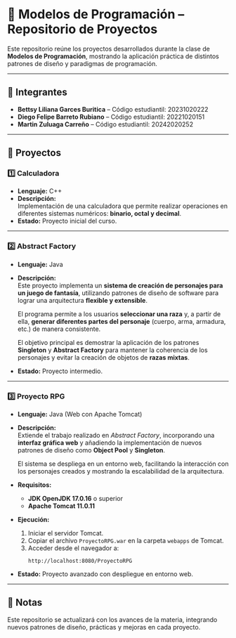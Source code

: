 # 📘 Modelos de Programación – Repositorio de Proyectos

Este repositorio reúne los proyectos desarrollados durante la clase de **Modelos de Programación**, mostrando la aplicación práctica de distintos patrones de diseño y paradigmas de programación.

---

## 👥 Integrantes
- **Bettsy Liliana Garces Buritica** – Código estudiantil: 20231020222 
- **Diego Felipe Barreto Rubiano** – Código estudiantil: 20221020151  
- **Martin Zuluaga Carreño** – Código estudiantil: 20242020252

---

## 📂 Proyectos

### 1️⃣ Calculadora
- **Lenguaje:** C++  
- **Descripción:**  
  Implementación de una calculadora que permite realizar operaciones en diferentes sistemas numéricos: **binario, octal y decimal**.  
- **Estado:** Proyecto inicial del curso.  

---

### 2️⃣ Abstract Factory
- **Lenguaje:** Java  
- **Descripción:**  
  Este proyecto implementa un **sistema de creación de personajes para un juego de fantasía**, utilizando patrones de diseño de software para lograr una arquitectura **flexible y extensible**.  

  El programa permite a los usuarios **seleccionar una raza** y, a partir de ella, **generar diferentes partes del personaje** (cuerpo, arma, armadura, etc.) de manera consistente.  

  El objetivo principal es demostrar la aplicación de los patrones **Singleton** y **Abstract Factory** para mantener la coherencia de los personajes y evitar la creación de objetos de **razas mixtas**.  
- **Estado:** Proyecto intermedio.  

---

### 3️⃣ Proyecto RPG
- **Lenguaje:** Java (Web con Apache Tomcat)  
- **Descripción:**  
  Extiende el trabajo realizado en *Abstract Factory*, incorporando una **interfaz gráfica web** y añadiendo la implementación de nuevos patrones de diseño como **Object Pool** y **Singleton**.  

  El sistema se despliega en un entorno web, facilitando la interacción con los personajes creados y mostrando la escalabilidad de la arquitectura.  
- **Requisitos:**
  - **JDK OpenJDK 17.0.16** o superior  
  - **Apache Tomcat 11.0.11**  
- **Ejecución:**
  1. Iniciar el servidor Tomcat.  
  2. Copiar el archivo `ProyectoRPG.war` en la carpeta `webapps` de Tomcat.  
  3. Acceder desde el navegador a:  
     ```
     http://localhost:8080/ProyectoRPG
     ```  
- **Estado:** Proyecto avanzado con despliegue en entorno web.  

---

## 📝 Notas
Este repositorio se actualizará con los avances de la materia, integrando nuevos patrones de diseño, prácticas y mejoras en cada proyecto.
